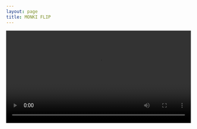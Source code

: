```yaml
---
layout: page
title: MONKI FLIP
---
```


<video width="100%" autoplay>
  <source src="monki.webm" type="video/webm">
    Your browser does not support the video tag.
</video>
